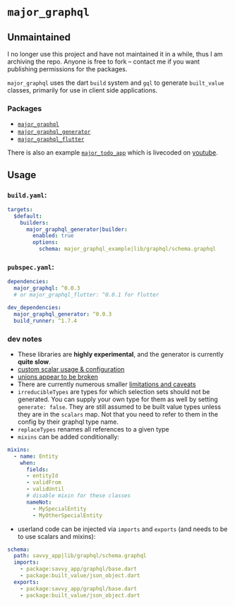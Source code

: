 # `major_graphql`

## Unmaintained
I no longer use this project and have not maintained it in a while, thus I am archiving the repo. Anyone is free to fork – contact me if you want publishing permissions for the packages.

`major_graphql` uses the dart `build` system and `gql` to generate `built_value` classes, primarily for use in client side applications.

### Packages

- [`major_graphql`](https://pub.dev/packages/major_graphql)
- [`major_graphql_generator`](https://pub.dev/packages/major_graphql_generator)
- [`major_graphql_flutter`](https://pub.dev/packages/major_graphql_flutter)

There is also an example [`major_todo_app`](https://github.com/micimize/major_todo_app) which is livecoded on [youtube](https://www.youtube.com/channel/UCj39MVr1fuFtE1eDNXDGJuQ).

## Usage

### `build.yaml`:

```yaml
targets:
  $default:
    builders:
      major_graphql_generator|builder:
        enabled: true
        options:
          schema: major_graphql_example|lib/graphql/schema.graphql
```

### `pubspec.yaml`:

```yaml
dependencies:
  major_graphql: ^0.0.3
  # or major_graphql_flutter: ^0.0.1 for flutter

dev_dependencies:
  major_graphql_generator: ^0.0.3
  build_runner: ^1.7.4
```


### dev notes
* These libraries are **highly experimental**, and the generator is currently **quite slow**.
* [custom scalar usage & configuration](https://github.com/micimize/major/issues/21#issuecomment-671395549) 
* [unions appear to be broken](https://github.com/micimize/major/issues/22)
* There are currently numerous smaller [limitations and caveats](https://github.com/micimize/major/issues/23)
* `irreducibleTypes` are types for which selection sets should not be generated. You can supply your own type for them as well by setting `generate: false`. They are still assumed to be built value types unless they are in the `scalars` map. Not that you need to refer to them in the config by their graphql type name.
* `replaceTypes` renames all references to a given type
* `mixins` can be added conditionally:
```yaml
mixins:
  - name: Entity
    when:
      fields:
      - entityId
      - validFrom
      - validUntil
      # disable mixin for these classes
      nameNot:
        - MySpecialEntity
        - MyOtherSpecialEntity
```
* userland code can be injected via `imports` and `exports` (and needs to be to use scalars and mixins):
```yaml
schema:
  path: savvy_app|lib/graphql/schema.graphql
  imports:
    - package:savvy_app/graphql/base.dart
    - package:built_value/json_object.dart
  exports:
    - package:savvy_app/graphql/base.dart
    - package:built_value/json_object.dart
```

